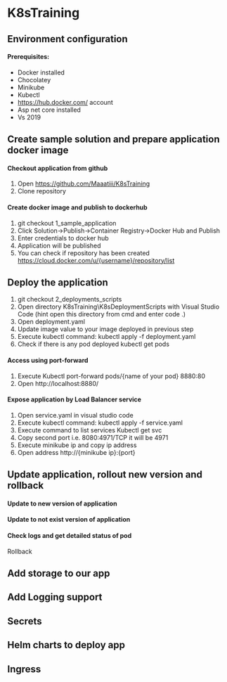# K8sTraining

## Environment configuration

#### Prerequisites:
* Docker installed
* Chocolatey 
* Minikube
* Kubectl
* https://hub.docker.com/ account
* Asp net core installed
* Vs 2019 

## Create sample solution and prepare application docker image

#### Checkout application from github
1. Open https://github.com/Maaatiii/K8sTraining
2. Clone repository
	
#### Create docker image and publish to dockerhub
1. git checkout 1_sample_application
2. Click Solution->Publish->Container Registry->Docker Hub and Publish 
3. Enter credentials to docker hub
4. Application will be published
5. You can check if repository has been created https://cloud.docker.com/u/{username}/repository/list

## Deploy the application

1. git checkout 2_deployments_scripts
2. Open directory K8sTraining\K8sDeploymentScripts with Visual Studio Code (hint open this directory from cmd and enter code .)
3. Open deployment.yaml
4. Update image value to your image deployed in previous step
5. Execute kubectl command:
kubectl apply -f deployment.yaml
6. Check if there is any pod deployed
kubectl get pods
	
#### Access using port-forward
1. Execute 
Kubectl port-forward pods/{name of your pod} 8880:80
2. Open http://localhost:8880/

#### Expose application by Load Balancer service
1. Open service.yaml in visual studio code
2. Execute kubectl command:
kubectl apply -f service.yaml
3. Execute command to list services
Kubectl get svc
4. Copy second port i.e.  8080:4971/TCP it will be 4971
5. Execute minikube ip and copy ip address
6. Open address http://{minikube ip}:{port}

## Update application, rollout new version and rollback

#### Update to new version of application

#### Update to not exist version of application

#### Check logs and get detailed status of pod
Rollback 

## Add storage to our app

## Add Logging support

## Secrets 

## Helm charts to deploy app

## Ingress

